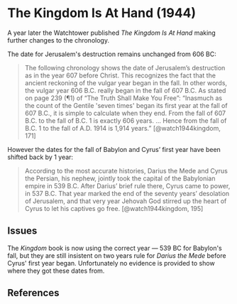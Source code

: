 # The Kingdom Is At Hand (1944)

A year later the Watchtower published _The Kingdom Is At Hand_ making further changes to the chronology.

The date for Jerusalem's destruction remains unchanged from 606 BC:

> The following chronology shows the date of Jerusalem’s destruction as in the year 607 before
  Christ. This recognizes the fact that the ancient reckoning of the vulgar year began in the fall.
  In other words, the vulgar year 606 B.C. really began in the fall of 607 B.C. As stated on page
  239 (¶1) of “The Truth Shall Make You Free”: “Inasmuch as the count of the Gentile 'seven
  times' began its first year at the fall of 607 B.C., it is simple to calculate when they end. From
  the fall of 607 B.C. to the fall of B.C. 1 is exactly 606 years. ... Hence from the fall of B.C. 1 to
  the fall of A.D. 1914 is 1,914 years.” [@watch1944kingdom, 171]

However the dates for the fall of Babylon and Cyrus’ first year have been shifted back by 1 year:

> According to the most accurate histories, Darius the Mede and Cyrus the Persian, his nephew,
  jointly took the capital of the Babylonian empire in 539 B.C. After Darius’ brief rule there,
  Cyrus came to power, in 537 B.C. That year marked the end of the seventy years’ desolation
  of Jerusalem, and that very year Jehovah God stirred up the heart of Cyrus to let his captives
  go free. [@watch1944kingdom, 195]

## Issues

The _Kingdom_ book is now using the correct year — 539 BC for Babylon's fall, but they are still insistent on two
years rule for _Darius the Mede_ before Cyrus' first year began. Unfortunately no evidence is provided to show 
where they got these dates from. 

## References


